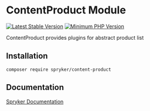 # ContentProduct Module
[![Latest Stable Version](https://poser.pugx.org/spryker/content-product/v/stable.svg)](https://packagist.org/packages/spryker/content-product)
[![Minimum PHP Version](https://img.shields.io/badge/php-%3E%3D%207.4-8892BF.svg)](https://php.net/)

ContentProduct provides plugins for abstract product list

## Installation

```
composer require spryker/content-product
```

## Documentation

[Spryker Documentation](https://academy.spryker.com/developing_with_spryker/module_guide/modules.html)
